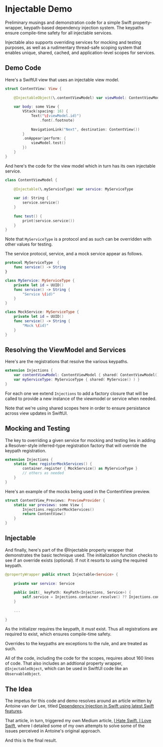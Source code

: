 # Injectable Demo

Preliminary musings and demonstration code for a simple Swift property-wrapper, keypath-based dependency injection system. The keypaths ensure compile-time safety for all injectable services.

Injectable also supports overriding services for mocking and testing purposes, as well as a rudimentary thread-safe scoping system that enables unique, shared, cached, and application-level scopes for services.

## Demo Code
Here's a SwiftUI view that uses an injectable view model.

```swift
struct ContentView: View {
    
    @InjectableObject(\.contentViewModel) var viewModel: ContentViewModel
    
    var body: some View {
        VStack(spacing: 16) {
            Text("\(viewModel.id)")
                .font(.footnote)
            
            NavigationLink("Next", destination: ContentView())
        }
        .onAppear(perform: {
            viewModel.test()
        })
    }
}
```
And here's the code for the view model which in turn has its own injectable service. 
```Swift
class ContentViewModel {
    
    @Injectable(\.myServiceType) var service: MyServiceType
    
    var id: String {
        service.service()
    }
    
    func test() {
        print(service.service())
    }
}
```
Note that `MyServiceType` is a protocol and as such can be overridden with other values for testing.

The service protocol, service, and a mock service appear as follows.
```swift
protocol MyServiceType  {
    func service() -> String
}

class MyService: MyServiceType {
    private let id = UUID()
    func service() -> String {
        "Service \(id)"
    }
}

class MockService: MyServiceType {
    private let id = UUID()
    func service() -> String {
        "Mock \(id)"
    }
}
```

## Resolving the ViewModel and Services

Here's are the registrations that resolve the various keypaths. 
```swift
extension Injections {
    var contentViewModel: ContentViewModel { shared( ContentViewModel() ) }
    var myServiceType: MyServiceType { shared( MyService() ) }
}
```
For each one we extend `Injections` to add a factory closure that will be called to provide a new instance of the viewmodel or service when needed.

Note that we're using shared scopes here in order to ensure persistance across view updates in SwiftUI.

## Mocking and Testing

The key to overriding a given service for mocking and testing lies in adding a Resolver-style inferred-type registration factory that will override the keypath registration.
```swift
extension Injections {
    static func registerMockServices() {
        container.register { MockService() as MyServiceType }
        // others as needed
    }
}
```
Here's an example of the mocks being used in the ContentView preview.
```swift
struct ContentView_Previews: PreviewProvider {
    static var previews: some View {
        Injections.registerMockServices()
        return ContentView()
    }
}
```

## Injectable

And finally, here's part of the @Injectable property wrapper that demonstrates the basic technique used. The initialization function checks to see if an override exists (optional). If not it resorts to using the required keypath.
```swift
@propertyWrapper public struct Injectable<Service> {
    
    private var service: Service
    
    public init(_ keyPath: KeyPath<Injections, Service>) {
        self.service = Injections.container.resolve() ?? Injections.container[keyPath: keyPath]
    }
    
    ...
    
}
```
As the initializer requires the keypath, it *must* exist. Thus all registrations are required to exist, which ensures compile-time safety.

Overrides to the keypaths are exceptions to the rule, and are treated as such.

All of the code, including the code for the scopes, requires about 160 lines of code. That also includes an addtional property wrapper, `@InjectableObject`, which can be used in SwiftUI code like an `ObservableObject`. 

## The Idea

The impetus for this code and demo resolves around an article written by Antoine van der Lee, titled [Dependency Injection in Swift using latest Swift features](https://www.avanderlee.com/swift/dependency-injection/).

That article, in turn, triggered my own Medium article, [I Hate Swift. I Love Swift](https://medium.com/geekculture/i-hate-swift-i-love-swift-318171a0f0df), where I detailed some of my own attempts to solve some of the issues perceived in Antoine's original approach.

And this is the final result.
